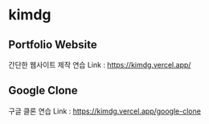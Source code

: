 # kimdg


## Portfolio Website
간단한 웹사이트 제작 연습
Link : https://kimdg.vercel.app/

## Google Clone
구글 클론 연습
Link : https://kimdg.vercel.app/google-clone